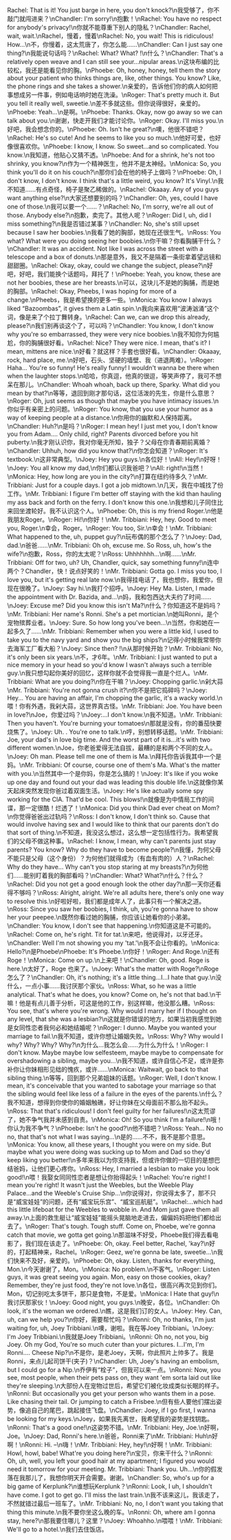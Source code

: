 Rachel: That is it! You just barge in here, you don't knock?\n我受够了，你不敲门就闯进来？\nChandler: I'm sorry!\n抱歉！\nRachel: You have no respect for anybody's privacy!\n你就不能尊重下别人的隐私？\nChandler: Rachel, wait, wait.\nRachel，慢着，慢着\nRachel: No, you wait! This is ridiculous! How...\n不，你慢着，这太荒唐了，你怎么能……\nChandler: Can I just say one thing?\n我能说句话吗？\nRachel: What? What? !\n什么？\nChandler: That's a relatively open weave and I can still see your...nipular areas.\n这块布编的比较松，我还是能看见你的胸。\nPhoebe: Oh, honey, honey, tell them the story about your patient who thinks things are, like, other things. You know? Like, the phone rings and she takes a shower.\n亲爱的，告诉他们你的病人如何把事想成另一件事，例如电话响时她在洗澡。\nRoger: That's pretty much it. But you tell it really well, sweetie.\n差不多就这些。但你说得很好，亲爱的。\nPhoebe: Yeah...\n是啊。\nPhoebe: Thanks. Okay, now go away so we can talk about you.\n谢谢，快走开我们才能讨论你。\nRoger: Okay. I'll miss you.\n好吧，我会想念你的。\nPhoebe: Oh. Isn't he great?\n噢，他很不错吧？\nRachel: He's so cute! And he seems to like you so much.\n他好可爱，也好像很喜欢你。\nPhoebe: I know, I know. So sweet...and so complicated. You know.\n我知道，他贴心又猜不透。\nPhoebe: And for a shrink, he's not too shrinky, you know?\n作为一个精神医生，他并不是太神经。\nMonica: So, you think you'll do it on his couch?\n那你们会在他的椅子上做吗？\nPhoebe: Oh, I don't know, I don't know. I think that's a little weird, you know? It's Vinyl.\n我不知道…...有点奇怪，椅子是聚乙稀做的。\nRachel: Okaaay. Any of you guys want anything else?\n大家还想要别的吗？\nChandler: Oh, yes, could I have one of those.\n我可以要一个……？\nRachel: No, I'm sorry, we're all out of those. Anybody else?\n抱歉，卖完了。其他人呢？\nRoger: Did I, uh, did I miss something?\n我是否错过某事？\nChandler: No, she's still upset because I saw her boobies.\n我看了她的胸部，她现在还很生气。\nRoss: You what? What were you doing seeing her boobies.\n你干嘛？你看胸脯干什么？\nChandler: It was an accident. Not like I was across the street with a telescope and a box of donuts.\n那是意外，我又不是隔着一条街拿着望远镜和甜甜圈。\nRachel: Okay, okay, could we change the subject, please?\n好吧，好吧，我们能换个话题吗，拜托了！\nPhoebe: Yeah, you know, these are not her boobies, these are her breasts.\n可以，这块儿不是她的胸脯，而是她的胸部。\nRachel: Okay, Pheebs, I was hoping for more of a change.\nPheebs，我是希望换的更多一些。\nMonica: You know I always liked “Bazoombas”, it gives them a Latin spin.\n我向来喜欢用“波涛汹涌”这个词，像是来了个拉丁舞转身。\nRachel: Can we, can we drop this already, please?\n我们别再谈这个了，可以吗？\nChandler: You know, I don't know why you're so embarrassed, they were very nice boobies.\n我不知你为何尴尬，你的胸脯很好看。\nRachel: Nice? They were nice. I mean, that's it? I mean, mittens are nice.\n好看？就这样？手套也很好看。\nChandler: Okaaay, rock, hard place, me.\n好吧，石头、坚硬的墙壁、我（进退两难）。\nRoger: Haha... You're so funny! He's really funny! I wouldn't wanna be there when when the laughter stops.\n哈哈，你真逗，他真的很逗，等笑声停了，我可不想呆在那儿。\nChandler: Whoah whoah, back up there, Sparky. What did you mean by that?\n等等，退回到刚才那句话，这位活泼的先生，你是什么意思？\nRoger: Oh, just seems as though that maybe you have intimacy issues.\n你似乎有亲密上的问题。\nRoger: You know, that you use your humor as a way of keeping people at a distance.\n你用你的幽默和人保持距离。\nChandler: Huh?\n是吗？\nRoger: I mean hey! I just met you, I don't know you from Adam.... Only child, right? Parents divorced before you hit puberty.\n我才刚认识你，我对你毫无所知，独子？父母在你青春期前离婚？\nChandler: Uhhuh, how did you know that?\n你怎会知道？\nRoger: It's textbook.\n这非常典型。\nJoey: Hey you guys.\n各位好！\nAll: Hey!\n好呀！\nJoey: You all know my dad,\n你们都认识我爸吧？\nAll: right!\n当然！\nMonica: Hey, how long are you in the city?\n打算在纽约待多久？\nMr. Tribbiani: Just for a couple days. I got a job midtown.\n几天，我在中城找了份工作。\nMr. Tribbiani: I figure I'm better off staying with the kid than hauling my ass back and forth on the ferry. I don't know this one.\n我想和儿子同住比来回坐渡轮好。我不认识这个人。\nPhoebe: Oh, this is my friend Roger.\n他是我朋友Roger。\nRoger: Hi!\n你好！\nMr. Tribbiani: Hey, hey. Good to meet you, Roger.\n幸会，Roger。\nRoger: You too, Sir.\n幸会！\nMr. Tribbiani: What happened to the, uh, puppet guy?\n玩布偶的那个怎么了？\nJoey: Dad, dad.\n爸爸......\nMr. Tribbiani: Oh oh, excuse me. So Ross, uh, how's the wife?\n抱歉，Ross，你的太太呢？\nRoss: Uhhhhhhh...\n啊……\nMr. Tribbiani: Off for two, uh? Uh, Chandler, quick, say something funny!\n连中两个？Chandler，快！说点好笑的！\nMr. Tribbiani: Gotta go. I miss you too, I love you, but it's getting real late now.\n我得挂电话了，我也想你，我爱你，但现在很晚了。\nJoey: Say hi.\n我打个招呼。\nJoey: Hey Ma. Listen, I made the appointment with Dr. Bazida, and...\n妈，我和包西达大夫约了时间……\nJoey: Excuse me? Did you know this isn't Ma?\n什么？你知道这不是妈吗？\nMr. Tribbiani: Her name's Ronni. She's a pet mortician.\n她叫Ronni，是个宠物殡葬业者。\nJoey: Sure. So how long you've been...\n当然，你和她在一起多久了……\nMr. Tribbiani: Remember when you were a little kid, I used to take you to the navy yard and show you the big ships?\n记得小时候我常带你去海军工厂看大船？\nJoey: Since then? !\n从那时候开始？\nMr. Tribbiani: No, it's only been six years.\n不，才6年。\nMr. Tribbiani: I just wanted to put a nice memory in your head so you'd know I wasn't always such a terrible guy.\n我只想勾起你美好的回忆，这样你就不会觉得我一直是个烂人。\nMr. Tribbiani: What are you doing?\n你在干嘛？\nJoey: Chopping garlic.\n剁大蒜\nMr. Tribbiani: You're not gonna crush it?\n你不是把它捣碎吗？\nJoey: Hey... You are having an affair, I'm chopping the garlic, it's a wacky world.\n喂！你有外遇，我剁大蒜，这世界真古怪。\nMr. Tribbiani: Joe. You have been in love?\nJoe，你爱过吗？\nJoey:...I don't know.\n我不知道。\nMr. Tribbiani: Then you haven't. You're burning your tomatoes\n那就是没有，你的番茄快要烧焦了。\nJoey: Uh. . You're one to talk.\n哼，别想转移话题。\nMr. Tribbiani: Joe, your dad's in love big time. And the worst part of it is...it's with two different women.\nJoe，你老爸爱得无法自拔，最糟的是和两个不同的女人。\nJoey: Oh man. Please tell me one of them is Ma.\n拜托你告诉我其中一个是妈。\nMr. Tribbiani: Of course, course one of them's Ma. What's the matter with you.\n当然其中一个是你妈，你是怎么搞的！\nJoey: It's like if you woke up one day and found out your dad was leading this double life.\n这就像你某天起床突然发现你爸过着双面生活。\nJoey: He's like actually some spy working for the ClA. That'd be cool. This blows!\n就像是为中情局工作的间谍，那一定很酷！烂透了！\nMonica: Did you think Dad ever cheat on Mom?\n你觉得爸爸出过轨吗？\nRoss: I don't know, I don't think so. Cause that would involve having sex and I would like to think that our parents don't do that sort of thing.\n不知道，我没这么想过，这么想一定包括性行为。我希望我们的父母不做这种事。\nRachel: I know, I mean, why can't parents just stay parents? You know? Why do they have to become people?\n我懂，为何父母不能只是父母（这个身份）？为何他们就得成为（有血有肉的）人？\nRachel: Why do they have... Why can't you stop staring at my breasts?\n为何他们……能别盯着我的胸部看吗？\nChandler: What? What?\n什么？什么？\nRachel: Did you not get a good enough look the other day?\n那一天你还看得不够吗？\nRoss: Alright, alright. We're all adults here, there's only one way to resolve this.\n好啦好啦，我们都是成年人了，此事只有一个解决之道。\nRoss: Since you saw her boobies, I think, uh, you're gonna have to show her your peepee.\n既然你看过她的胸脯，你应该让她看你的小弟弟。\nChandler: You know, I don't see that happening.\n你知道这是不可能的。\nRachel: Come on, he's right. Tit for tat.\n来吧，他说得对，以牙还牙。\nChandler: Well I'm not showing you my 'tat.'\n我不会让你看的。\nMonica: Hello?\n是Phoebe\nPhoebe: It's Phoebe.\n你好！\nRoger: And Roge.\n还有Roge！\nMonica: Come on up.\n上来吧！\nChandler: Oh, good. Roge is here.\n太好了，Roge 也来了。\nJoey: What's the matter with Roge?\nRoge怎么了？\nChandler: Oh, it's nothing; it's a little thing...I...I hate that guy.\n没什么，一点小事……我讨厌那个家伙。\nRoss: What, so he was a little analytical. That's what he does, you know? Come on, he's not that bad.\n干嘛！他是有点儿善于分析，可这是他的工作，别这样嘛，他没那么糟。\nRoss: You see, that's where you're wrong. Why would I marry her if I thought on any level, that she was a lesbian?\n这就是你错误的地方，如果当初我感觉到她是女同性恋者我何必和她结婚呢？\nRoger: I dunno. Maybe you wanted your marriage to fail.\n我不知道，或许你想让婚姻失败。\nRoss: Why? Why would I why? Why? Why? Why?\n为什么…我怎么会……为什么为什么！\nRoger: I don't know. Maybe maybe low selfesteem, maybe maybe to compensate for overshadowing a sibling, maybe you...\n我不知道，或许自信心不足，或许是弥补你让你妹相形见绌的愧疚，或许……\nMonica: Waitwait, go back to that sibling thing.\n等等，回到那个兄弟姐妹的话题。\nRoger: Well, I don't know. I mean, it's conceivable that you wanted to sabotage your marriage so that the sibling would feel like less of a failure in the eyes of the parents.\n什么？我不知道，想得到你使你的婚姻触礁，好让你妹在父母面前不那么抬不起头。\nRoss: That that's ridiculous! I don't feel guilty for her failures!\n这太荒谬了，她不争气我并未感到自责。\nMonica: Oh! So you think I'm a failure!\n哦！你认为我不争气？\nPhoebe: Isn't he good?\n他不错吧？\nRoss: Yeah... No no no, that that's not what I was saying...\n是的……不不，我不是那个意思。\nMonica: You know, all these years, I thought you were on my side. But maybe what you were doing was sucking up to Mom and Dad so they'd keep liking you better!\n多年来我以为你支持我，但或许你做的一切目的是想巴结爸妈，让他们更心疼你。\nRoss: Hey, I married a lesbian to make you look good!\n喂！我娶女同同性恋者是想让你抬得起头！\nRachel: You're right! I mean you're right! It wasn't just the Weebles, but the Weeble Play Palace...and the Weeble's Cruise Ship...\n你说得对，你说得太多了，那不只是“威宝娃娃”的问题，还有“威宝玩乐宫”、“威宝巡航艇”。\nRachel:...which had this little lifeboat for the Weebles to wobble in. And Mom just gave them all away.\n上面的救生艇让“威宝娃娃”能摇头晃脑地走进去，偏偏妈妈把他们都给出去了。\nRoger: That's tough. Tough stuff. Come on, Phoebe, we're gonna catch that movie, we gotta get going.\n那滋味不好受，Phoebe我们得去看电影了，我们现在该走了。\nPhoebe: Oh, okay. Feel better, Rachel, 'kay?\n好的，打起精神来，Rachel。\nRoger: Geez, we're gonna be late, sweetie...\n我们快来不及好，亲爱的。\nPhoebe: Oh, okay. Listen, thanks for everything, Mon.\n今天谢谢了，Mon。\nMonica: No problem.\n不客气。\nRoger: Listen guys, it was great seeing you again. Mon, easy on those cookies, okay? Remember, they're just food, they're not love.\n各位，很高兴再次见到你们。Mon，切记别吃太多饼干，那只是食物，不是爱。\nMonica: I Hate that guy!\n我讨厌那家伙！\nJoey: Good night, you guys.\n晚安，各位。\nChandler: Oh look, it's the woman we ordered.\n瞧，这是我们订的女人。\nJoey: Hey. Can, uh, can we help you?\n你好，需要帮忙吗？\nRonni: Oh, no thanks, I'm just waiting for, uh, Joey Tribbiani.\n噢，谢啦。我在等Joey Tribbiani。\nJoey: I'm Joey Tribbiani.\n我就是Joey Tribbiani。\nRonni: Oh no, not you, big Joey. Oh my God, You're so much cuter than your pictures. I...I'm, I'm Ronni.... Cheese Nip?\n不是你，是老Joey，天啊，你此照片上帅多了。我是Ronni，来点儿起司饼干(夹子)？\nChandler: Uh, Joey's having an embolism, but I could go for a Nip.\n乔伊有“栓子”，但我可以来一点。\nRonni: Now, you see, most people, when their pets pass on, they want 'em sorta laid out like they're sleeping.\n大部份人在宠物过世后，希望它们被化妆成类似长眠的样子。\nRonni: But occasionally you get your person who wants them in a pose. Like chasing their tail. Or jumping to catch a Frisbee.\n但有些人要他们摆出姿势，像追自己的尾巴，跳起接住飞盘。\nChandler: Joey, if I go first, I wanna be looking for my keys.\nJoey，如果我先离世，我希望我的姿势是找钥匙。\nRonni: That's a good one!\n这姿势不错。\nMr. Tribbiani: Hey, Joe.\n好啊，Joe。\nJoey: Dad, Ronni's here.\n爸爸，Ronni来了\nMr. Tribbiani: Huh\n好啊！\nRonni: Hi. –\n嗨！\nMr. Tribbiani: Hey, hey!\n好啊！\nMr. Tribbiani: Howl, howl, babe! What're you doing here?\n宝贝，你来干什么？\nRonni: Oh, uh, well, you left your good hair at my apartment; I figured you would need it tomorrow for your meeting. Mr. Tribbiani: Thank you. Uh...\n你的假发落在我那儿了，我想你明天开会需要。谢谢。\nChandler: So, who's up for a big game of Kerplunk?\n谁想玩Kerplunk？\nRonni: Look, I uh, I shouldn't have come. I got to get go. I'll miss the last train.\n我不该来这儿，我该走了，不然就错过最后一班车了。\nMr. Tribbiani: No, no, I don't want you taking that thing this minute.\n我不要你坐这么晚的车。\nRonni: Oh, where am I gonna stay, here?\n那我要住哪儿？这里？\nJoey: Whoahho.\n喂喂！\nMr. Tribbiani: We'll go to a hotel.\n我们去住饭店。
        